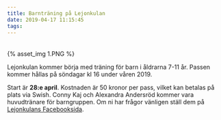 ```yaml
---
title: Barnträning på Lejonkulan
date: 2019-04-17 11:15:45
tags:
---
```


<div style="padding-top: 20px; width: 100%;">
	{% asset_img 1.PNG %}
</div>

Lejonkulan kommer börja med träning för barn i åldrarna 7-11 år. Passen kommer hållas på söndagar kl 16 under våren 2019.

Start är **28:e april**. Kostnaden är 50 kronor per pass, vilket kan betalas på plats via Swish. Conny Kaj och Alexandra Andersröd kommer vara huvudtränare för barngruppen. Om ni har frågor vänligen ställ dem på [Lejonkulans Facebooksida](https://www.facebook.com/lejonkulan/).
